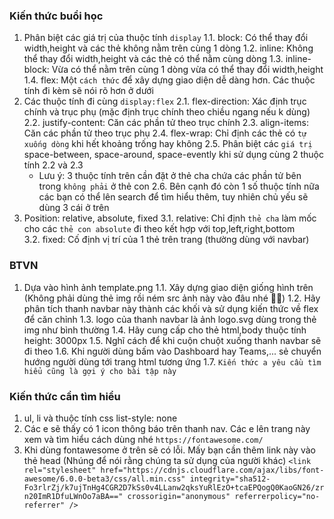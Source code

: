### Kiến thức buổi học 

1. Phân biệt các giá trị của thuộc tính `display`
    1.1. block: Có thể thay đổi width,height và các thẻ không nằm trên cùng 1 dòng 
    1.2. inline: Không thể thay đổi width,height và các thẻ có thể nằm cùng dòng 
    1.3. inline-block: Vừa có thể nằm trên cùng 1 dòng vừa có thể thay đổi width,height
    1.4. flex: Một `cách thức` để xây dựng giao diện dễ dàng hơn. Các thuộc tính đi kèm sẽ nói rõ hơn ở dưới
2. Các thuộc tính đi cùng `display:flex`
    2.1. flex-direction: Xác định trục chính và trục phụ (mặc định trục chính theo chiều ngang nếu k dùng)
    2.2. justify-content: Căn các phần tử theo trục chính 
    2.3. align-items: Căn các phần tử theo trục phụ 
    2.4. flex-wrap: Chỉ định các thẻ có `tự xuống dòng` khi hết khoảng trống hay không
    2.5. Phân biệt các `giá trị` space-between, space-around, space-evently khi sử dụng cùng 2 thuộc tính 2.2 và 2.3   
    * Lưu ý: 3 thuộc tính trên cần đặt ở thẻ cha chứa các phần tử bên trong `không phải` ở thẻ con 
    2.6. Bên cạnh đó còn 1 số thuộc tính nữa các bạn có thể lên search để tìm hiểu thêm, tuy nhiên chủ yếu sẽ dùng 3 cái ở trên
3. Position: relative, absolute, fixed 
   3.1. relative: Chỉ định `thẻ cha` làm mốc cho các `thẻ con absolute` đi theo kết hợp với top,left,right,bottom   
   3.2. fixed: Cố định vị trí của 1 thẻ trên trang (thường dùng với navbar)

### BTVN

1. Dựa vào hình ảnh template.png
    1.1. Xây dựng giao diện giống hình trên (Không phải dùng thẻ img rồi ném src ảnh này vào đâu nhé 👲👲)
    1.2. Hãy phân tích thanh navbar này thành các khối và sử dụng kiến thức về flex để căn chỉnh 
    1.3. logo của thanh navbar là ảnh logo.svg dùng trong thẻ img như bình thường
    1.4. Hãy cung cấp cho thẻ html,body thuộc tính height: 3000px 
    1.5. Nghĩ cách để khi cuộn chuột xuống thanh navbar sẽ đi theo 
    1.6. Khi người dùng bấm vào Dashboard hay Teams,... sẻ chuyển hướng người dùng tới trang html tương ứng
    1.7. `Kiến thức a yêu cầu tìm hiểu cũng là gợi ý cho bài tập này` 


### Kiến thức cần tìm hiểu 

1. ul, li và thuộc tính css list-style: none  
2. Các e sẽ thấy có 1 icon thông báo trên thanh nav. Các e lên trang này xem và tìm hiểu cách dùng nhé 
`https://fontawesome.com/`
3. Khi dùng fontawesome ở trên sẽ có lỗi. Mấy bạn cần thêm link này vào thẻ head (Nhúng để nói rằng chúng ta sử dụng của 
người khác) 
`<link rel="stylesheet" href="https://cdnjs.cloudflare.com/ajax/libs/font-awesome/6.0.0-beta3/css/all.min.css" integrity="sha512-Fo3rlrZj/k7ujTnHg4CGR2D7kSs0v4LLanw2qksYuRlEzO+tcaEPQogQ0KaoGN26/zrn20ImR1DfuLWnOo7aBA==" crossorigin="anonymous" referrerpolicy="no-referrer" />` 

   